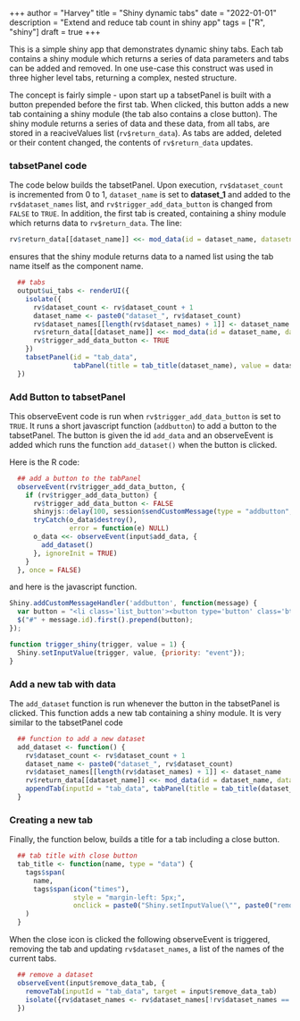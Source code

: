 +++
author = "Harvey"
title = "Shiny dynamic tabs"
date = "2022-01-01"
description = "Extend and reduce tab count in shiny app"
tags = ["R", "shiny"]
draft = true
+++

This is a simple shiny app that demonstrates dynamic shiny tabs.  Each tab contains a shiny module which returns a series of data parameters and tabs can be added and removed.  In one use-case this construct was used in three higher level tabs, returning a complex, nested structure.

The concept is fairly simple - upon start up a tabsetPanel is built with a button prepended before the first tab.  When clicked, this button adds a new tab containing a shiny module (the tab also contains a close button).  The shiny module returns a series of data and these data, from all tabs, are stored in a reaciveValues list (`rv$return_data`).  As tabs are added, deleted or their content changed, the contents of `rv$return_data` updates.

### tabsetPanel code
The code below builds the tabsetPanel.  Upon execution, `rv$dataset_count` is incremented from 0 to 1, `dataset_name` is set to **dataset_1** and added to the `rv$dataset_names` list, and `rv$trigger_add_data_button` is changed from `FALSE` to `TRUE`.  In addition, the first tab is created, containing a shiny module which returns data to `rv$return_data`.  The line:
```r
rv$return_data[[dataset_name]] <<- mod_data(id = dataset_name, datasetname = dataset_name)
```
ensures that the shiny module returns data to a named list using the tab name itself as the component name.  

```r
  ## tabs
  output$ui_tabs <- renderUI({
    isolate({
      rv$dataset_count <- rv$dataset_count + 1
      dataset_name <- paste0("dataset_", rv$dataset_count)
      rv$dataset_names[[length(rv$dataset_names) + 1]] <- dataset_name
      rv$return_data[[dataset_name]] <<- mod_data(id = dataset_name, datasetname = dataset_name)
      rv$trigger_add_data_button <- TRUE
    })
    tabsetPanel(id = "tab_data",
                tabPanel(title = tab_title(dataset_name), value = dataset_name, mod_data_UI(dataset_name)))
  })
```

### Add Button to tabsetPanel
This observeEvent code is run when `rv$trigger_add_data_button` is set to `TRUE`.  It runs a short javascript function (`addbutton`) to add a button to the tabsetPanel.  The button is given the id `add_data` and an observeEvent is added which runs the function `add_dataset()` when the button is clicked.  

Here is the R code:

```r
  ## add a button to the tabPanel
  observeEvent(rv$trigger_add_data_button, {
    if (rv$trigger_add_data_button) {
      rv$trigger_add_data_button <- FALSE
      shinyjs::delay(100, session$sendCustomMessage(type = "addbutton", list(id = "tab_data", trigger = "add_data")))
      tryCatch(o_data$destroy(),
               error = function(e) NULL)
      o_data <<- observeEvent(input$add_data, {
        add_dataset()
      }, ignoreInit = TRUE)
    }
  }, once = FALSE)
```

and here is the javascript function.

```javascript
Shiny.addCustomMessageHandler('addbutton', function(message) {
  var button = "<li class='list_button'><button type='button' class='btn btn-success' onclick='trigger_shiny(\"" + message.trigger + "\")'><i class='fa fa-plus'></i></button></li>";
  $("#" + message.id).first().prepend(button);
});

function trigger_shiny(trigger, value = 1) {
  Shiny.setInputValue(trigger, value, {priority: "event"});
}
```

### Add a new tab with data

The `add_dataset` function is run whenever the button in the tabsetPanel is clicked.  This function adds a new tab containing a shiny module.  It is very similar to the tabsetPanel code

```r
  ## function to add a new dataset
  add_dataset <- function() {
    rv$dataset_count <- rv$dataset_count + 1
    dataset_name <- paste0("dataset_", rv$dataset_count)
    rv$dataset_names[[length(rv$dataset_names) + 1]] <- dataset_name
    rv$return_data[[dataset_name]] <<- mod_data(id = dataset_name, datasetname = dataset_name)
    appendTab(inputId = "tab_data", tabPanel(title = tab_title(dataset_name), value = dataset_name, mod_data_UI(dataset_name)))
  }
```

### Creating a new tab
Finally, the function below, builds a title for a tab including a close button.

```r
  ## tab title with close button
  tab_title <- function(name, type = "data") {
    tags$span(
      name,
      tags$span(icon("times"),
                style = "margin-left: 5px;",
                onclick = paste0("Shiny.setInputValue(\"", paste0("remove_", type, "_tab"), "\", \"", name, "\", {priority: \"event\"})"))
    )
  }
```
When the close icon is clicked the following observeEvent is triggered, removing the tab and updating `rv$dataset_names`, a list of the names of the current tabs.

```r
  ## remove a dataset
  observeEvent(input$remove_data_tab, {
    removeTab(inputId = "tab_data", target = input$remove_data_tab)
    isolate({rv$dataset_names <- rv$dataset_names[!rv$dataset_names == input$remove_data_tab]})
  })
```


